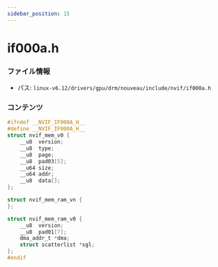 ```yaml
---
sidebar_position: 15
---
```

# if000a.h

### ファイル情報

- パス: `linux-v6.12/drivers/gpu/drm/nouveau/include/nvif/if000a.h`

### コンテンツ

```h
#ifndef __NVIF_IF000A_H__
#define __NVIF_IF000A_H__
struct nvif_mem_v0 {
	__u8  version;
	__u8  type;
	__u8  page;
	__u8  pad03[5];
	__u64 size;
	__u64 addr;
	__u8  data[];
};

struct nvif_mem_ram_vn {
};

struct nvif_mem_ram_v0 {
	__u8  version;
	__u8  pad01[7];
	dma_addr_t *dma;
	struct scatterlist *sgl;
};
#endif

```
